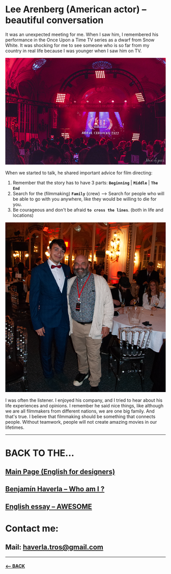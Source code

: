 # Lee Arenberg (American actor) – beautiful conversation
It was an unexpected meeting for me. When I saw him, I remembered his performance in the Once Upon a Time TV series as a dwarf from Snow White. It was shocking for me to see someone who is so far from my country in real life because I was younger when I saw him on TV.

![RED MOVIE AWARDS Film Festival – Anual Ceremony](Images/ANUAL_CEREMONY.png)

When we started to talk, he shared important advice for film directing:

1. Remember that the story has to have 3 parts: **`Beginning`** | **`Middle`**  | **`The End`**
2. Search for the (filmmaking) **`Family`** (crew) –> Search for people who will be able to go with you anywhere, like they would be willing to die for you.
3. Be courageous and don't be afraid  **`to cross the lines`**. (both in life and locations)

![Benjamín Haverla and Lee Aremberg at RED Movie Awards Film Festival – Potrait Photo](Images/lee_aremberg_talk.png)

I was often the listener. I enjoyed his company, and I tried to hear about his life experiences and opinions. I remember he said nice things, like although we are all filmmakers from different nations, we are one big family. And that's true. I believe that filmmaking should be something that connects people. Without teamwork, people will not create amazing movies in our lifetimes.

-------------------------------------------------------------

# BACK TO THE...
## [Main Page (English for designers)](https://github.com/BenjaminHaverla/English-for-designers.git)
## [Benjamín Haverla – Who am I ?](https://github.com/BenjaminHaverla/First-impression.git)
## [English essay – AWESOME](https://github.com/BenjaminHaverla/English-essay-workflow.git)
# Contact me:
## **Mail**: haverla.tros@gmail.com

-------------------------------------------------------------

#### [<– BACK](https://github.com/BenjaminHaverla/Main-about-me.git)
